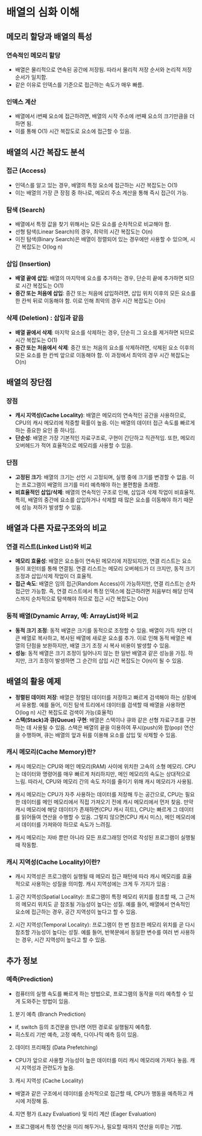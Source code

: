 # 배열의 심화 이해

## 메모리 할당과 배열의 특성

### 연속적인 메모리 할당
- 배열은 물리적으로 연속된 공간에 저장됨. 따라서 물리적 저장 순서와 논리적 저장 순서가 일치함.
- 같은 이유로 인덱스를 기준으로 접근하는 속도가 매우 빠름.

### 인덱스 계산
- 배열에서 i번째 요소에 접근하려면, 배열의 시작 주소에 i번째 요소의 크기만큼을 더하면 됨.
- 이를 통해 O(1) 시간 복잡도로 요소에 접근할 수 있음.

## 배열의 시간 복잡도 분석

### 접근 (Access)
- 인덱스를 알고 있는 경우, 배열의 특정 요소에 접근하는 시간 복잡도는 O(1)
- 이는 배열의 가장 큰 장점 중 하나로, 메모리 주소 계산을 통해 즉시 접근이 가능.

### 탐색 (Search)
- 배열에서 특정 값을 찾기 위해서는 모든 요소를 순차적으로 비교해야 함.
- 선형 탐색(Linear Search)의 경우, 최악의 시간 복잡도는 O(n)
- 이진 탐색(Binary Search)은 배열이 정렬되어 있는 경우에만 사용할 수 있으며, 시간 복잡도는 O(log n)

### 삽입 (Insertion)
- **배열 끝에 삽입**: 배열의 마지막에 요소를 추가하는 경우, 단순히 끝에 추가하면 되므로 시간 복잡도는 O(1)
- **중간 또는 처음에 삽입**: 중간 또는 처음에 삽입하려면, 삽입 위치 이후의 모든 요소를 한 칸씩 뒤로 이동해야 함. 이로 인해 최악의 경우 시간 복잡도는 O(n)

### 삭제 (Deletion) : 삽입과 같음
- **배열 끝에서 삭제**: 마지막 요소를 삭제하는 경우, 단순히 그 요소를 제거하면 되므로 시간 복잡도는 O(1)
- **중간 또는 처음에서 삭제**: 중간 또는 처음의 요소를 삭제하려면, 삭제된 요소 이후의 모든 요소를 한 칸씩 앞으로 이동해야 함. 이 과정에서 최악의 경우 시간 복잡도는 O(n)

## 배열의 장단점

### 장점
- **캐시 지역성(Cache Locality)**: 배열은 메모리의 연속적인 공간을 사용하므로, CPU의 캐시 메모리에 적중할 확률이 높음. 이는 배열의 데이터 접근 속도를 빠르게 하는 중요한 요인 중 하나임.
- **단순성**: 배열은 가장 기본적인 자료구조로, 구현이 간단하고 직관적임. 또한, 메모리 오버헤드가 적어 효율적으로 메모리를 사용할 수 있음.

### 단점
- **고정된 크기**: 배열의 크기는 선언 시 고정되며, 실행 중에 크기를 변경할 수 없음. 이는 프로그램이 배열의 크기를 미리 예측해야 하는 불편함을 초래함.
- **비효율적인 삽입/삭제**: 배열의 연속적인 구조로 인해, 삽입과 삭제 작업이 비효율적. 특히, 배열의 중간에 요소를 삽입하거나 삭제할 때 많은 요소를 이동해야 하기 때문에 성능 저하가 발생할 수 있음.


## 배열과 다른 자료구조와의 비교


### 연결 리스트(Linked List)와 비교
- **메모리 효율성**: 배열은 요소들이 연속된 메모리에 저장되지만, 연결 리스트는 요소들이 포인터를 통해 연결됨. 연결 리스트는 메모리 오버헤드가 더 크지만, 동적 크기 조정과 삽입/삭제 작업이 더 효율적.
- **접근 속도**: 배열은 임의 접근(Random Access)이 가능하지만, 연결 리스트는 순차 접근만 가능함. 즉, 연결 리스트에서 특정 인덱스에 접근하려면 처음부터 해당 인덱스까지 순차적으로 탐색해야 하므로 접근 시간 복잡도는 O(n)

### 동적 배열(Dynamic Array, 예: ArrayList)와 비교
- **동적 크기 조정**: 동적 배열은 크기를 동적으로 조정할 수 있음. 배열이 가득 차면 더 큰 배열로 복사하고, 복사된 배열에 새로운 요소를 추가. 이로 인해 동적 배열은 배열의 단점을 보완하지만, 배열 크기 조정 시 복사 비용이 발생할 수 있음.
- **성능**: 동적 배열은 크기 조정이 일어나지 않는 한 일반 배열과 같은 성능을 가짐. 하지만, 크기 조정이 발생하면 그 순간의 삽입 시간 복잡도는 O(n)이 될 수 있음.

## 배열의 활용 예제

- **정렬된 데이터 저장**: 배열은 정렬된 데이터를 저장하고 빠르게 검색해야 하는 상황에서 유용함. 예를 들어, 이진 탐색 트리에서 데이터를 검색할 때 배열을 사용하면 O(log n) 시간 복잡도로 검색이 가능(효율적)
- **스택(Stack)과 큐(Queue) 구현**: 배열은 스택이나 큐와 같은 선형 자료구조를 구현하는 데 사용될 수 있음. 스택은 배열의 끝을 이용하여 푸시(push)와 팝(pop) 연산을 수행하며, 큐는 배열의 앞과 뒤를 이용해 요소를 삽입 및 삭제할 수 있음.


### 캐시 메모리(Cache Memory)란?
- 캐시 메모리는 CPU와 메인 메모리(RAM) 사이에 위치한 고속의 소형 메모리. CPU는 데이터와 명령어를 매우 빠르게 처리하지만, 메인 메모리의 속도는 상대적으로 느림. 따라서, CPU와 메모리 간의 속도 차이를 줄이기 위해 캐시 메모리가 사용됨.

- 캐시 메모리는 CPU가 자주 사용하는 데이터를 저장해 두는 공간으로, CPU는 필요한 데이터를 메인 메모리에서 직접 가져오기 전에 캐시 메모리에서 먼저 찾음. 만약 캐시 메모리에 해당 데이터가 존재하면(CPU 캐시 히트), CPU는 빠르게 그 데이터를 읽어들여 연산을 수행할 수 있음. 그렇지 않으면(CPU 캐시 미스), 메인 메모리에서 데이터를 가져와야 하므로 속도가 느려짐.

- 캐시 메모리는 자바 뿐만 아니라 모든 프로그래밍 언어로 작성된 프로그램이 실행될 때 작동함.

### 캐시 지역성(Cache Locality)이란?
- 캐시 지역성은 프로그램이 실행될 때 메모리 접근 패턴에 따라 캐시 메모리를 효율적으로 사용하는 성질을 의미함. 캐시 지역성에는 크게 두 가지가 있음 :

1. 공간 지역성(Spatial Locality): 프로그램이 특정 메모리 위치를 참조할 때, 그 근처의 메모리 위치도 곧 참조될 가능성이 높다는 성질. 예를 들어, 배열에서 연속적인 요소에 접근하는 경우, 공간 지역성이 높다고 할 수 있음.

2. 시간 지역성(Temporal Locality): 프로그램이 한 번 참조한 메모리 위치를 곧 다시 참조할 가능성이 높다는 성질. 예를 들어, 반복문에서 동일한 변수를 여러 번 사용하는 경우, 시간 지역성이 높다고 할 수 있음.


## 추가 정보 

### 예측(Prediction)

- 컴퓨터의 실행 속도를 빠르게 하는 방법으로, 프로그램의 동작을 미리 예측할 수 있게 도와주는 방법이 있음.
1. 분기 예측 (Branch Prediction)
  * if, switch 등의 조건문을 만나면 어떤 경로로 실행될지 예측함.
  * 히스토리 기반 예측, 고정 예측, 다이나믹 예측 등이 있음.
2. 데이터 프리패칭 (Data Prefetching)
  - CPU가 앞으로 사용할 가능성이 높은 데이터를 미리 캐시 메모리에 가져다 놓음. 캐시 지역성과 관련도가 높음.
3. 캐시 지역성 (Cache Locality)
  - 배열과 같은 구조에서 데이터를 순차적으로 접근할 때, CPU가 행동을 예측하고 캐시에 저장해 둠.
4. 지연 평가 (Lazy Evaluation) 및 미리 계산 (Eager Evaluation)
  - 프로그램에서 특정 연산을 미리 해두거나, 필요할 때까지 연산을 미루는 기법.
